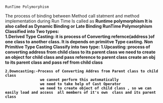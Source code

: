                                                                                 RunTime Polymorphism

The process of binding between Method call statment and method implementation during Run Time Is called as <b>Runtime polymorphism
  It is also called as  Dynamic Binding or Late Binding 
<b>RunTime Polymorphism Classified into Two types: <br>
    1.Derived Type Casting:
      it is process of Converting refernce(address )of one class to another class.
      It is depends on primiitve Type casting.
      Non Primitive Type Casting Classify into two type:
      1.Upcasting :process of converting address from child class to its parent class 
                   we need to create an object for child class  and pass reference to parent class
                   create an obj to its parent class and pass ref from child class
    
    2.Downcasting:-Process of Converting Addres from Parent class to child class
                    we cannot perform this automatically
                    we need to take help of Cast Operator 
                    we need to create object of child class , so we can easily load and access  all members of it's own  class and its parent class

